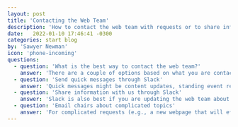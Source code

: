 ```yaml
---
layout: post
title: 'Contacting the Web Team'
description: 'How to contact the web team with requests or to share information'
date:   2022-01-10 17:46:41 -0300
categories: start blog
by: 'Sawyer Newman'
icon: 'phone-incoming'
questions:
  - question: 'What is the best way to contact the web team?'
    answer: 'There are a couple of options based on what you are contacting the web team for, and how complicated your request might be. Take a look at the options below.'
  - question: 'Send quick messages through Slack'
    answer: 'Quick messages might be content updates, standing event requests, and most Wild Apricot questions, or request access to admin features in Wild Apricot. the best way to contact us about anything that might have a quick answer is the #web channel in Slack.'
  - question: 'Share information with us through Slack'
    answer: 'Slack is also best if you are updating the web team about something or otherwise letting us know something.'
  - question: 'Email chairs about complicated topics'
    answer: 'For complicated requests (e.g., a new webpage that will effect the site's information architecture, new event requests, a feature request, or a request that hasn't been made in the past) send an email to the web chair(s) via their personal emails.'
---
```


